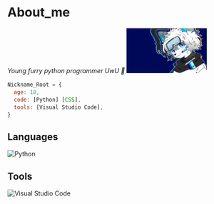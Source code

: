 # About_me
<p><em>Young furry python programmer UwU 🦊

<img src="https://github.com/NicknameRoot/NicknameRoot/blob/main/Fox.png" width="180">

</em></p>

```javascript
Nickname_Root = {
  age: 18,
  code: [Python] [CSS],
  tools: [Visual Studio Code],
}
```

## Languages

<a href="https://en.wikipedia.org/wiki/Python_(programming_language)"><img title="Python" align="left" height="25" src="https://upload.wikimedia.org/wikipedia/commons/c/c3/Python-logo-notext.svg"></a>

<br />

## Tools

<a href="https://en.wikipedia.org/wiki/Microsoft_Visual_Studio_Code"><img title="Visual Studio Code" align="left" height="25" src="https://upload.wikimedia.org/wikipedia/commons/thumb/2/2d/Visual_Studio_Code_1.18_icon.svg/32px-Visual_Studio_Code_1.18_icon.svg.png"></a>
